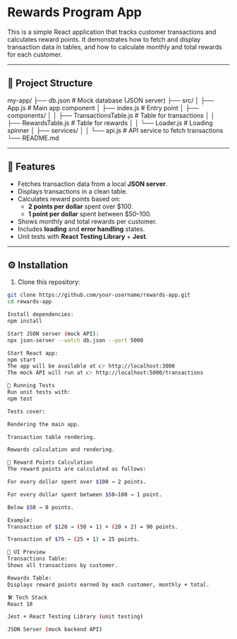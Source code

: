 # Rewards Program App

This is a simple React application that tracks customer transactions and calculates reward points. It demonstrates how to fetch and display transaction data in tables, and how to calculate monthly and total rewards for each customer.

---

## 📂 Project Structure

my-app/
├── db.json # Mock database (JSON server)
├── src/
│ ├── App.js # Main app component
│ ├── index.js # Entry point
│ ├── components/
│ │ ├── TransactionsTable.js # Table for transactions
│ │ ├── RewardsTable.js # Table for rewards
│ │ └── Loader.js # Loading spinner
│ ├── services/
│ │ └── api.js # API service to fetch transactions
└── README.md

---

## 🚀 Features

- Fetches transaction data from a local **JSON server**.
- Displays transactions in a clean table.
- Calculates reward points based on:
  - **2 points per dollar** spent over $100.
  - **1 point per dollar** spent between $50–100.
- Shows monthly and total rewards per customer.
- Includes **loading** and **error handling** states.
- Unit tests with **React Testing Library** + **Jest**.

---

## ⚙️ Installation

1. Clone this repository:

```bash
git clone https://github.com/your-username/rewards-app.git
cd rewards-app

Install dependencies:
npm install

Start JSON server (mock API):
npx json-server --watch db.json --port 5000

Start React app:
npm start
The app will be available at 👉 http://localhost:3000
The mock API will run at 👉 http://localhost:5000/transactions

🧪 Running Tests
Run unit tests with:
npm test

Tests cover:

Rendering the main app.

Transaction table rendering.

Rewards calculation and rendering.

🧮 Reward Points Calculation
The reward points are calculated as follows:

For every dollar spent over $100 → 2 points.

For every dollar spent between $50–100 → 1 point.

Below $50 → 0 points.

Example:
Transaction of $120 → (50 × 1) + (20 × 2) = 90 points.

Transaction of $75 → (25 × 1) = 25 points.

📸 UI Preview
Transactions Table:
Shows all transactions by customer.

Rewards Table:
Displays reward points earned by each customer, monthly + total.

🛠️ Tech Stack
React 18

Jest + React Testing Library (unit testing)

JSON Server (mock backend API)
```
